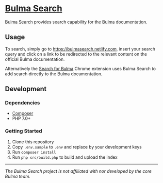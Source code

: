 # [Bulma Search](https://bulmasearch.netlify.com)

[Bulma Search](https://bulmasearch.netlify.com) provides search capability for the [Bulma](https://bulma.io) documentation.

## Usage

To search, simply go to https://bulmasearch.netlify.com, insert your search query and click on a link to be redirected to the relevant content on the official Bulma documentation.

Alternatively the [Search for Bulma](https://github.com/patrickdaze/bulma-search-chrome) Chrome extension uses Bulma Search to add search directly to the Bulma documentation.

## Development


### Dependencies
- [Composer](https://getcomposer.org/)
- PHP 7.0+

### Getting Started

1. Clone this repository
2. Copy `.env.sample` to `.env` and replace by your development keys
3. Run `composer install`
4. Run `php src/build.php` to build and upload the index

---

_The Bulma Search project is not affiliated with nor developed by the core Bulma team._
